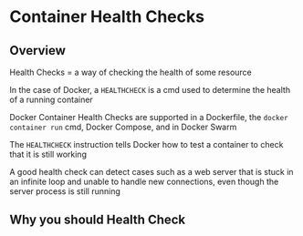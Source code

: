 # Container Health Checks

## Overview

Health Checks = a way of checking the health of some resource

In the case of Docker, a `HEALTHCHECK` is a cmd used to determine the health of a running container

Docker Container Health Checks are supported in a Dockerfile, the `docker container run` cmd, Docker Compose, and in Docker Swarm

The `HEALTHCHECK` instruction tells Docker how to test a container to check that it is still working

A good health check can detect cases such as a web server that is stuck in an infinite loop and unable to handle new connections, even though the server process is still running

## Why you should Health Check

